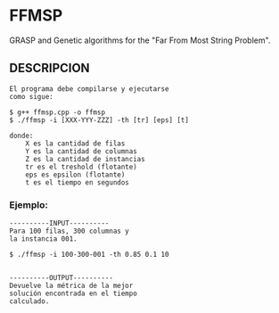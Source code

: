 # FFMSP
GRASP and Genetic algorithms for the "Far From Most String Problem".


## DESCRIPCION
	El programa debe compilarse y ejecutarse 
	como sigue:

	$ g++ ffmsp.cpp -o ffmsp
	$ ./ffmsp -i [XXX-YYY-ZZZ] -th [tr] [eps] [t]

	donde:
		X es la cantidad de filas
		Y es la cantidad de columnas
		Z es la cantidad de instancias
		tr es el treshold (flotante)
		eps es epsilon (flotante)
		t es el tiempo en segundos

### Ejemplo:
	----------INPUT----------
	Para 100 filas, 300 columnas y 
	la instancia 001.

	$ ./ffmsp -i 100-300-001 -th 0.85 0.1 10


	----------OUTPUT----------
	Devuelve la métrica de la mejor 
	solución encontrada en el tiempo
	calculado.
